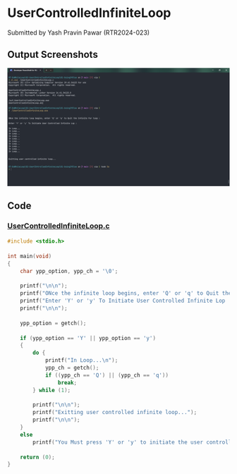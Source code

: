 # UserControlledInfiniteLoop

Submitted by Yash Pravin Pawar (RTR2024-023)

## Output Screenshots
![output.png](./02-Screenshots/output.png)

## Code
### [UserControlledInfiniteLoop.c](./01-Code/UserControlledInfiniteLoop.c)
```c
#include <stdio.h>

int main(void)
{
    char ypp_option, ypp_ch = '\0';

    printf("\n\n");
    printf("ONce the infinite loop begins, enter 'Q' or 'q' to Quit the Infinite For loop : \n\n");
    printf("Enter 'Y' or 'y' To Initiate User Controlled Infinite Lop : ");
    printf("\n\n");

    ypp_option = getch();

    if (ypp_option == 'Y' || ypp_option == 'y')
    {
        do {
            printf("In Loop...\n");
            ypp_ch = getch();
            if ((ypp_ch == 'Q') || (ypp_ch == 'q'))
                break;
        } while (1);

        printf("\n\n");
        printf("Exitting user controlled infinite loop...");
        printf("\n\n");
    }
    else 
        printf("You Must press 'Y' or 'y' to initiate the user controlled nfinite loop... please try again... \n\n");

    return (0);
}

```
